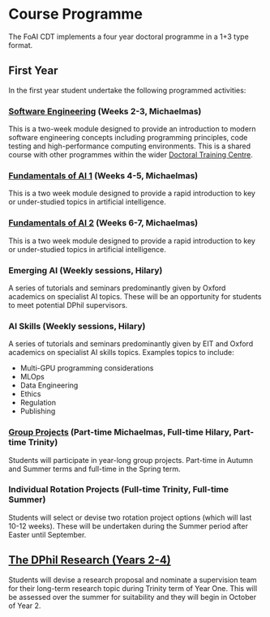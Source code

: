 # Course Programme

The FoAI CDT implements a four year doctoral programme in a 1+3 type format.

## First Year

In the first year student undertake the following programmed activities: 

### [Software Engineering](https://train.rse.ox.ac.uk/event/18) (Weeks 2-3, Michaelmas)

This is a two-week module designed to provide an introduction to modern software engineering concepts including programming principles, code testing and high-performance computing environments. This is a shared course with other programmes within the wider [Doctoral Training Centre](https://www.dtc.ox.ac.uk/). 

### [Fundamentals of AI 1](modules/foai-1.md) (Weeks 4-5, Michaelmas)

This is a two week module designed to provide a rapid introduction to key or under-studied topics in artificial intelligence. 

### [Fundamentals of AI 2](modules/foai-1.md) (Weeks 6-7, Michaelmas)

This is a two week module designed to provide a rapid introduction to key or under-studied topics in artificial intelligence. 

### Emerging AI (Weekly sessions, Hilary)

A series of tutorials and seminars predominantly given by Oxford academics on specialist AI topics. These will be an opportunity for students to meet potential DPhil supervisors.

### AI Skills (Weekly sessions, Hilary)

A series of tutorials and seminars predominantly given by EIT and Oxford academics on specialist AI skills topics. Examples topics to include:

- Multi-GPU programming considerations
- MLOps
- Data Engineering
- Ethics
- Regulation
- Publishing

### [Group Projects](group-projects/group-projects.md) (Part-time Michaelmas, Full-time Hilary, Part-time Trinity)

Students will participate in year-long group projects. Part-time in Autumn and Summer terms and full-time in the Spring term.

### Individual Rotation Projects (Full-time Trinity, Full-time Summer)

Students will select or devise two rotation project options (which will last 10-12 weeks). These will be undertaken during the Summer period after Easter until September.

## [The DPhil Research (Years 2-4)](docs/project-choice.md)

Students will devise a research proposal and nominate a supervision team for their long-term research topic during Trinity term of Year One. This will be assessed over the summer for suitability and they will begin in October of Year 2.
